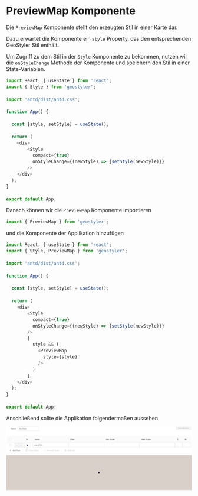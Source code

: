 # PreviewMap Komponente

Die `PreviewMap` Komponente stellt den erzeugten Stil in einer Karte dar.

Dazu erwartet die Komponente ein `style` Property, das den entsprechenden GeoStyler Stil enthält.

Um Zugriff zu dem Stil in der `Style` Komponente zu bekommen, nutzen wir die `onStyleChange` Methode
der Komponente und speichern den Stil in einer State-Variablen.

```js
import React, { useState } from 'react';
import { Style } from 'geostyler';

import 'antd/dist/antd.css';

function App() {

  const [style, setStyle] = useState();

  return (
    <div>
        <Style
          compact={true}
          onStyleChange={(newStyle) => {setStyle(newStyle)}}
        />
    </div>
  );
}

export default App;
```

Danach können wir die `PreviewMap` Komponente importieren

```js
import { PreviewMap } from 'geostyler';
```

und die Komponente der Applikation hinzufügen

```js
import React, { useState } from 'react';
import { Style, PreviewMap } from 'geostyler';

import 'antd/dist/antd.css';

function App() {

  const [style, setStyle] = useState();

  return (
    <div>
        <Style
          compact={true}
          onStyleChange={(newStyle) => {setStyle(newStyle)}}
        />
        {
          style && (
            <PreviewMap
              style={style}
            />
          )
        }
    </div>
  );
}

export default App;
```

Anschließend sollte die Applikation folgendermaßen aussehen

[![PreviewMap Komponente](../images/previewMap.png)](../images/previewMap.png)
